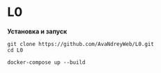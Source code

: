 # L0
**Установка и запуск**
```
git clone https://github.com/AvaNdreyWeb/L0.git
cd L0
```
```
docker-compose up --build
```
